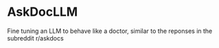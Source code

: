 # AskDocLLM
 Fine tuning an LLM to behave like a doctor, similar to the reponses in the subreddit r/askdocs
